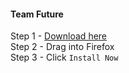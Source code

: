 #### Team Future
Step 1 - [Download here](https://github.com/fightforthefuture/TeamFutureForFirefox/raw/master/catsignal.xpi)  
Step 2 - Drag into Firefox  
Step 3 - Click `Install Now`
